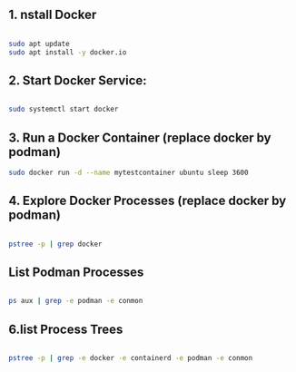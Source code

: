 ## 1. nstall Docker
```bash

sudo apt update
sudo apt install -y docker.io

```
## 2. Start Docker Service:
```bash

sudo systemctl start docker

```

## 3. Run a Docker Container (replace docker by podman)
```bash
sudo docker run -d --name mytestcontainer ubuntu sleep 3600

```
## 4. Explore Docker Processes (replace docker by podman)
```bash

pstree -p | grep docker


```

## List Podman Processes
```bash

ps aux | grep -e podman -e conmon


```


## 6.list Process Trees

```bash

pstree -p | grep -e docker -e containerd -e podman -e conmon

```
